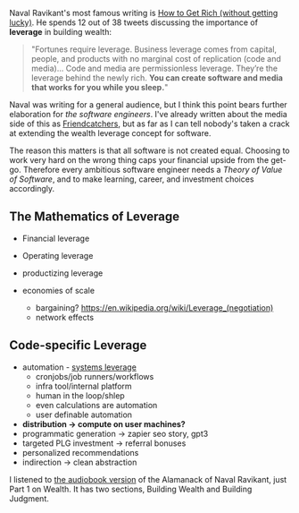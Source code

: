 Naval Ravikant's most famous writing is [How to Get Rich (without getting lucky)](https://twitter.com/naval/status/1002103360646823936?lang=en). He spends 12 out of 38 tweets discussing the importance of **leverage** in building wealth:

> "Fortunes require leverage. Business leverage comes from capital, people, and products with no marginal cost of replication (code and media)... Code and media are permissionless leverage. They’re the leverage behind the newly rich. **You can create software and media that works for you while you sleep.**"

Naval was writing for a general audience, but I think this point bears further elaboration for *the software engineers*. I've already written about the media side of this as [Friendcatchers](https://www.swyx.io/friendcatchers), but as far as I can tell nobody's taken a crack at extending the wealth leverage concept for software.

The reason this matters is that all software is not created equal. Choosing to work very hard on the wrong thing caps your financial upside from the get-go. Therefore every ambitious software engineer needs a *Theory of Value of Software*, and to make learning, career, and investment choices accordingly.

## The Mathematics of Leverage
- Financial leverage
- Operating leverage 

- productizing leverage
- economies of scale
	- bargaining? https://en.wikipedia.org/wiki/Leverage_(negotiation)
	- network effects

## Code-specific Leverage
- automation - [systems leverage](https://rockstarfinance.com/six-types-of-leverage)
	- cronjobs/job runners/workflows
	- infra tool/internal platform
	- human in the loop/shlep
	- even calculations are automation
	- user definable automation
- **distribution -> compute on user machines?**
- programmatic generation -> zapier seo story, gpt3
- targeted PLG investment -> referral bonuses
- personalized recommendations
- indirection -> clean abstraction



I listened to [the audiobook version](https://www.navalmanack.com/audiobook) of the Alamanack of Naval Ravikant, just Part 1 on Wealth. It has two sections, Building Wealth and Building Judgment.